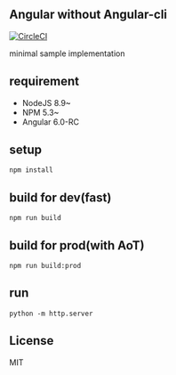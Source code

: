 
## Angular without Angular-cli

[![CircleCI](https://circleci.com/gh/uryyyyyyy/angular-without-cli/tree/helloWorld.svg?style=svg)](https://circleci.com/gh/uryyyyyyy/angular-without-cli/tree/helloWorld)

minimal sample implementation

## requirement

- NodeJS 8.9~
- NPM 5.3~
- Angular 6.0-RC

## setup

`npm install`

## build for dev(fast)

`npm run build`

## build for prod(with AoT)

`npm run build:prod`

## run

`python -m http.server`

## License

MIT
